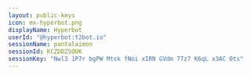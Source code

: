 ```yaml
---
layout: public-keys
icon: mx-hyperbot.png
displayName: Hyperbot
userId: "@hyperbot:t2bot.io"
sessionName: pantalaimon
sessionId: KCZDDZSOUK
sessionKey: "Nwl3 1P7r bgPW Mtsk fNoi xIRN GVdm 77z7 K6qL x3AC Ots"
---
```

